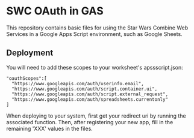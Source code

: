 # SWC OAuth in GAS
This repository contains basic files for using the Star Wars Combine Web Services in a Google Apps Script environment, such as Google Sheets. 

## Deployment
You will need to add these scopes to your worksheet's apssscript.json:
```
"oauthScopes":[
  "https://www.googleapis.com/auth/userinfo.email",
  "https://www.googleapis.com/auth/script.container.ui",
  "https://www.googleapis.com/auth/script.external_request",
  "https://www.googleapis.com/auth/spreadsheets.currentonly"
]
```

When deploying to your system, first get your redirect uri by running the associated function. Then, after registering your new app, fill in the remaining 'XXX' values in the files.

